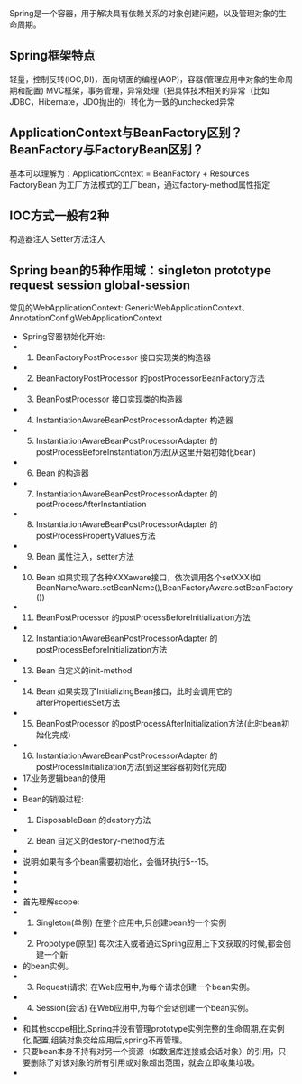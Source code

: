 

Spring是一个容器，用于解决具有依赖关系的对象创建问题，以及管理对象的生命周期。

## Spring框架特点
轻量，控制反转(IOC,DI)，面向切面的编程(AOP)，容器(管理应用中对象的生命周期和配置)
MVC框架，事务管理，异常处理（把具体技术相关的异常（比如JDBC，Hibernate，JDO抛出的）转化为一致的unchecked异常

## ApplicationContext与BeanFactory区别？ BeanFactory与FactoryBean区别？
基本可以理解为：ApplicationContext = BeanFactory + Resources
FactoryBean 为工厂方法模式的工厂bean，通过factory-method属性指定

## IOC方式一般有2种
   构造器注入
   Setter方法注入
    
## Spring bean的5种作用域：singleton prototype request session  global-session


常见的WebApplicationContext: 
GenericWebApplicationContext、AnnotationConfigWebApplicationContext



 * Spring容器初始化开始:
 * 1. BeanFactoryPostProcessor 接口实现类的构造器
 * 2. BeanFactoryPostProcessor 的postProcessorBeanFactory方法
 * 3. BeanPostProcessor 接口实现类的构造器
 * 4. InstantiationAwareBeanPostProcessorAdapter 构造器
 * 5. InstantiationAwareBeanPostProcessorAdapter 的postProcessBeforeInstantiation方法(从这里开始初始化bean)
 * 6. Bean 的构造器
 * 7. InstantiationAwareBeanPostProcessorAdapter 的postProcessAfterInstantiation
 * 8. InstantiationAwareBeanPostProcessorAdapter 的postProcessPropertyValues方法
 * 9. Bean 属性注入，setter方法
 * 10. Bean 如果实现了各种XXXaware接口，依次调用各个setXXX(如BeanNameAware.setBeanName(),BeanFactoryAware.setBeanFactory())
 * 11. BeanPostProcessor 的postProcessBeforeInitialization方法
 * 12. InstantiationAwareBeanPostProcessorAdapter 的postProcessBeforeInitialization方法
 * 13. Bean 自定义的init-method
 * 14. Bean 如果实现了InitializingBean接口，此时会调用它的afterPropertiesSet方法
 * 15. BeanPostProcessor 的postProcessAfterInitialization方法(此时bean初始化完成)
 * 16. InstantiationAwareBeanPostProcessorAdapter 的postProcessInitialization方法(到这里容器初始化完成)
 * 17.业务逻辑bean的使用
 *
 * Bean的销毁过程:
 * 1. DisposableBean 的destory方法
 * 2. Bean 自定义的destory-method方法
 *
 * 说明:如果有多个bean需要初始化，会循环执行5--15。
 *
 *
 *
 * 首先理解scope:
 * 1. Singleton(单例) 在整个应用中,只创建bean的一个实例
 * 2. Propotype(原型) 每次注入或者通过Spring应用上下文获取的时候,都会创建一个新
 * 的bean实例。
 * 3. Request(请求) 在Web应用中,为每个请求创建一个bean实例。
 * 4. Session(会话) 在Web应用中,为每个会话创建一个bean实例。
 *
 * 和其他scope相比,Spring并没有管理prototype实例完整的生命周期,在实例化,配置,组装对象交给应用后,spring不再管理。
 * 只要bean本身不持有对另一个资源（如数据库连接或会话对象）的引用，只要删除了对该对象的所有引用或对象超出范围，就会立即收集垃圾。
 *